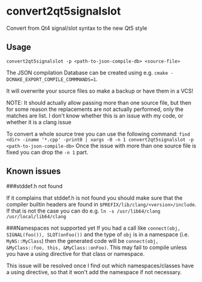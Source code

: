 convert2qt5signalslot
=====================

Convert from Qt4 signal/slot syntax to the new Qt5 style

Usage
-----


`convert2qt5signalslot -p <path-to-json-compile-db> <source-file>`

The JSON compilation Database can be created using e.g. `cmake -DCMAKE_EXPORT_COMPILE_COMMMANDS=1`.

It will overwrite your source files so make a backup or have them in a VCS!

NOTE: It should actually allow passing more than one source file, but then for some reason the replacements are not actually performed, only the matches are list.
I don't know whether this is an issue with my code, or whether it is a clang issue

To convert a whole source tree you can use the following command:
`find <dir> -iname '*.cpp' -print0 | xargs -0 -n 1 convert2qt5signalslot -p <path-to-json-compile-db>`
Once the issue with more than one source file is fixed you can drop the `-n 1` part.

Known issues
------------

###stddef.h not found

If it complains that stddef.h is not found you should make sure that the compiler builtin headers are found in `$PREFIX/lib/clang/<version>/include`.
If that is not the case you can do e.g. `ln -s /usr/lib64/clang /usr/local/lib64/clang`

###Namespaces not supported yet
If you had a call like `connect(obj, SIGNAL(foo()), SLOT(onFoo())` and the type of `obj` is in a namespace (i.e. `MyNS::MyClass`) then the generated code will be `connect(obj, &MyClass::foo, this, &MyClass::onFoo)`. This may fail to compile unless you have a using directive for that class or namespace.

This issue will be resolved once I find out which namespaces/classes have a using directive, so that it won't add the namespace if not necessary.
